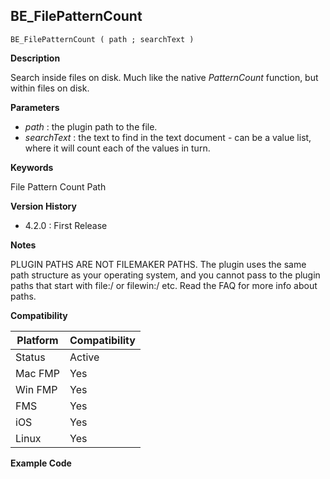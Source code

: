 ## BE_FilePatternCount

    BE_FilePatternCount ( path ; searchText )

**Description**  

Search inside files on disk. Much like the native *PatternCount* function, but within files on disk.

**Parameters**

* *path* : the plugin path to the file.
* *searchText* : the text to find in the text document - can be a value list, where it will count each of the values in turn.

**Keywords**  

File Pattern Count Path

**Version History**

* 4.2.0 : First Release

**Notes**

PLUGIN PATHS ARE NOT FILEMAKER PATHS. The plugin uses the same path structure as your operating system, and you cannot pass to the plugin paths that start with file:/ or filewin:/ etc.  Read the FAQ for more info about paths.

**Compatibility** 

| Platform | Compatibility |
|-----------|-----------|
| Status | Active |  
| Mac FMP | Yes  |  
| Win FMP | Yes  |  
| FMS | Yes  |  
| iOS | Yes  |  
| Linux | Yes  |  

**Example Code**
